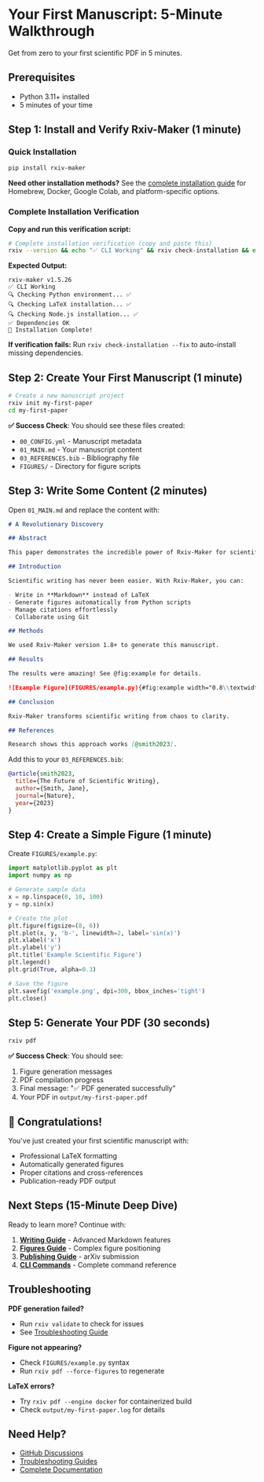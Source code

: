 # Your First Manuscript: 5-Minute Walkthrough

Get from zero to your first scientific PDF in 5 minutes.

## Prerequisites

- Python 3.11+ installed
- 5 minutes of your time

## Step 1: Install and Verify Rxiv-Maker (1 minute)

### Quick Installation
```bash
pip install rxiv-maker
```

**Need other installation methods?** See the [complete installation guide](installation.md) for Homebrew, Docker, Google Colab, and platform-specific options.

### Complete Installation Verification
**Copy and run this verification script:**
```bash
# Complete installation verification (copy and paste this)
rxiv --version && echo "✅ CLI Working" && rxiv check-installation && echo "✅ Dependencies OK" && echo "🎉 Installation Complete!"
```

**Expected Output:**
```
rxiv-maker v1.5.26
✅ CLI Working  
🔍 Checking Python environment... ✅
🔍 Checking LaTeX installation... ✅
🔍 Checking Node.js installation... ✅
✅ Dependencies OK
🎉 Installation Complete!
```

**If verification fails:** Run `rxiv check-installation --fix` to auto-install missing dependencies.

## Step 2: Create Your First Manuscript (1 minute)

```bash
# Create a new manuscript project
rxiv init my-first-paper
cd my-first-paper
```

**✅ Success Check**: You should see these files created:
- `00_CONFIG.yml` - Manuscript metadata
- `01_MAIN.md` - Your manuscript content
- `03_REFERENCES.bib` - Bibliography file
- `FIGURES/` - Directory for figure scripts

## Step 3: Write Some Content (2 minutes)

Open `01_MAIN.md` and replace the content with:

```markdown
# A Revolutionary Discovery

## Abstract

This paper demonstrates the incredible power of Rxiv-Maker for scientific writing.

## Introduction

Scientific writing has never been easier. With Rxiv-Maker, you can:

- Write in **Markdown** instead of LaTeX
- Generate figures automatically from Python scripts
- Manage citations effortlessly
- Collaborate using Git

## Methods

We used Rxiv-Maker version 1.8+ to generate this manuscript.

## Results

The results were amazing! See @fig:example for details.

![Example Figure](FIGURES/example.py){#fig:example width="0.8\\textwidth"}

## Conclusion

Rxiv-Maker transforms scientific writing from chaos to clarity.

## References

Research shows this approach works [@smith2023].
```

Add this to your `03_REFERENCES.bib`:

```bibtex
@article{smith2023,
  title={The Future of Scientific Writing},
  author={Smith, Jane},
  journal={Nature},
  year={2023}
}
```

## Step 4: Create a Simple Figure (1 minute)

Create `FIGURES/example.py`:

```python
import matplotlib.pyplot as plt
import numpy as np

# Generate sample data
x = np.linspace(0, 10, 100)
y = np.sin(x)

# Create the plot
plt.figure(figsize=(8, 6))
plt.plot(x, y, 'b-', linewidth=2, label='sin(x)')
plt.xlabel('x')
plt.ylabel('y')
plt.title('Example Scientific Figure')
plt.legend()
plt.grid(True, alpha=0.3)

# Save the figure
plt.savefig('example.png', dpi=300, bbox_inches='tight')
plt.close()
```

## Step 5: Generate Your PDF (30 seconds)

```bash
rxiv pdf
```

**✅ Success Check**: You should see:
1. Figure generation messages
2. PDF compilation progress
3. Final message: "✅ PDF generated successfully"
4. Your PDF in `output/my-first-paper.pdf`

## 🎉 Congratulations!

You've just created your first scientific manuscript with:
- Professional LaTeX formatting
- Automatically generated figures
- Proper citations and cross-references
- Publication-ready PDF output

## Next Steps (15-Minute Deep Dive)

Ready to learn more? Continue with:

1. **[Writing Guide](../guides/user_guide.md)** - Advanced Markdown features
2. **[Figures Guide](../guides/figures-guide.md)** - Complex figure positioning
3. **[Publishing Guide](../guides/publishing-guide.md)** - arXiv submission
4. **[CLI Commands](../reference/cli-commands.md)** - Complete command reference

## Troubleshooting

**PDF generation failed?**
- Run `rxiv validate` to check for issues
- See [Troubleshooting Guide](../troubleshooting/troubleshooting-missing-figures.md)

**Figure not appearing?**
- Check `FIGURES/example.py` syntax
- Run `rxiv pdf --force-figures` to regenerate

**LaTeX errors?**
- Try `rxiv pdf --engine docker` for containerized build
- Check `output/my-first-paper.log` for details

## Need Help?

- [GitHub Discussions](https://github.com/henriqueslab/rxiv-maker/discussions)
- [Troubleshooting Guides](../troubleshooting/)
- [Complete Documentation](../guides/user_guide.md)
